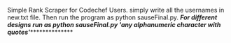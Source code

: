 Simple Rank Scraper for Codechef Users.
simply write all the usernames in new.txt file.
Then run the program as python sauseFinal.py.
*******For different designs run as python sauseFinal.py 'any alphanumeric character with quotes'*********************
